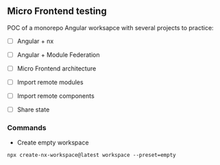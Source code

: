 ## Micro Frontend testing

POC of a monorepo Angular worksapce with several projects to practice:

- [ ] Angular + nx
- [ ] Angular + Module Federation
- [ ] Micro Frontend architecture
- [ ] Import remote modules
- [ ] Import remote components
- [ ] Share state


### Commands

 - Create empty workspace
```
npx create-nx-workspace@latest workspace --preset=empty
```

